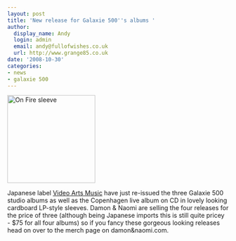```yaml
---
layout: post
title: 'New release for Galaxie 500''s albums '
author:
  display_name: Andy
  login: admin
  email: andy@fullofwishes.co.uk
  url: http://www.grange85.co.uk
date: '2008-10-30'
categories:
- news
- galaxie 500
---
```

<div class="imagebox-a"><img src="https://media.fullofwishes.co.uk/01-galaxie_500/sleeves/g500_onfire_videoarts.jpg" width="200" height="200" alt="On Fire sleeve"/></div>
<p>Japanese label <a href="http://www.videoartsmusic.com/">Video Arts Music</a> have just re-issued the three Galaxie 500 studio albums as well as the Copenhagen live album on CD in lovely looking cardboard LP-style sleeves. Damon & Naomi are selling the four releases for the price of three (although being Japanese imports this is still quite pricey - $75 for all four albums) so if you fancy these gorgeous looking releases head on over to the merch page on damon&naomi.com.</p>
